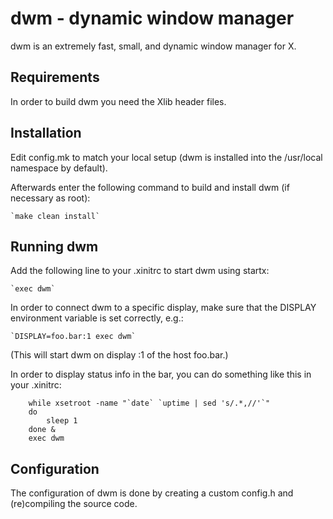 # dwm - dynamic window manager

dwm is an extremely fast, small, and dynamic window manager for X.

## Requirements

In order to build dwm you need the Xlib header files.

## Installation

Edit config.mk to match your local setup (dwm is installed into
the /usr/local namespace by default).

Afterwards enter the following command to build and install dwm (if
necessary as root):

    `make clean install`

## Running dwm

Add the following line to your .xinitrc to start dwm using startx:

    `exec dwm`

In order to connect dwm to a specific display, make sure that
the DISPLAY environment variable is set correctly, e.g.:

    `DISPLAY=foo.bar:1 exec dwm`

(This will start dwm on display :1 of the host foo.bar.)

In order to display status info in the bar, you can do something
like this in your .xinitrc:

```
    while xsetroot -name "`date` `uptime | sed 's/.*,//'`"
    do
    	sleep 1
    done &
    exec dwm
```

## Configuration

The configuration of dwm is done by creating a custom config.h
and (re)compiling the source code.
